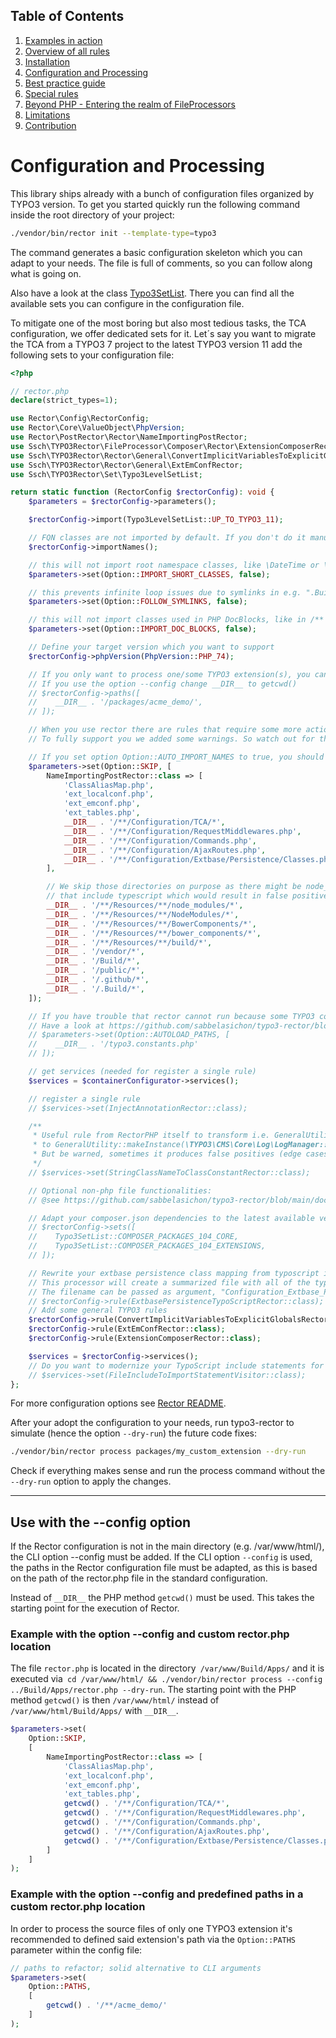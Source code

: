 ## Table of Contents
1. [Examples in action](./examples_in_action.md)
1. [Overview of all rules](./all_rectors_overview.md)
1. [Installation](./installation.md)
1. [Configuration and Processing](./configuration_and_processing.md)
1. [Best practice guide](./best_practice_guide.md)
1. [Special rules](./special_rules.md)
1. [Beyond PHP - Entering the realm of FileProcessors](./beyond_php_file_processors.md)
1. [Limitations](./limitations.md)
1. [Contribution](./contribution.md)

# Configuration and Processing

This library ships already with a bunch of configuration files organized by TYPO3 version.
To get you started quickly run the following command inside the root directory of your project:

```bash
./vendor/bin/rector init --template-type=typo3
```

The command generates a basic configuration skeleton which you can adapt to your needs.
The file is full of comments, so you can follow along what is going on.

Also have a look at the class [Typo3SetList](https://github.com/sabbelasichon/typo3-rector/blob/master/src/Set/Typo3SetList.php).
There you can find all the available sets you can configure in the configuration file.

To mitigate one of the most boring but also most tedious tasks, the TCA configuration, we offer dedicated sets for it.
Let´s say you want to migrate the TCA from a TYPO3 7 project to the latest TYPO3 version 11 add the following sets to your configuration file:

```php
<?php

// rector.php
declare(strict_types=1);

use Rector\Config\RectorConfig;
use Rector\Core\ValueObject\PhpVersion;
use Rector\PostRector\Rector\NameImportingPostRector;
use Ssch\TYPO3Rector\FileProcessor\Composer\Rector\ExtensionComposerRector;
use Ssch\TYPO3Rector\Rector\General\ConvertImplicitVariablesToExplicitGlobalsRector;
use Ssch\TYPO3Rector\Rector\General\ExtEmConfRector;
use Ssch\TYPO3Rector\Set\Typo3LevelSetList;

return static function (RectorConfig $rectorConfig): void {
    $parameters = $rectorConfig->parameters();

    $rectorConfig->import(Typo3LevelSetList::UP_TO_TYPO3_11);

    // FQN classes are not imported by default. If you don't do it manually after every Rector run, enable it by:
    $rectorConfig->importNames();

    // this will not import root namespace classes, like \DateTime or \Exception
    $parameters->set(Option::IMPORT_SHORT_CLASSES, false);

    // this prevents infinite loop issues due to symlinks in e.g. ".Build/" folders within single extensions
    $parameters->set(Option::FOLLOW_SYMLINKS, false);

    // this will not import classes used in PHP DocBlocks, like in /** @var \Some\Class */
    $parameters->set(Option::IMPORT_DOC_BLOCKS, false);

    // Define your target version which you want to support
    $rectorConfig->phpVersion(PhpVersion::PHP_74);

    // If you only want to process one/some TYPO3 extension(s), you can specify its path(s) here.
    // If you use the option --config change __DIR__ to getcwd()
    // $rectorConfig->paths([
    //    __DIR__ . '/packages/acme_demo/',
    // ]);

    // When you use rector there are rules that require some more actions like creating UpgradeWizards for outdated TCA types.
    // To fully support you we added some warnings. So watch out for them.

    // If you set option Option::AUTO_IMPORT_NAMES to true, you should consider excluding some TYPO3 files.
    $parameters->set(Option::SKIP, [
        NameImportingPostRector::class => [
            'ClassAliasMap.php',
            'ext_localconf.php',
            'ext_emconf.php',
            'ext_tables.php',
            __DIR__ . '/**/Configuration/TCA/*',
            __DIR__ . '/**/Configuration/RequestMiddlewares.php',
            __DIR__ . '/**/Configuration/Commands.php',
            __DIR__ . '/**/Configuration/AjaxRoutes.php',
            __DIR__ . '/**/Configuration/Extbase/Persistence/Classes.php',
        ],

        // We skip those directories on purpose as there might be node_modules or similar
        // that include typescript which would result in false positive processing
        __DIR__ . '/**/Resources/**/node_modules/*',
        __DIR__ . '/**/Resources/**/NodeModules/*',
        __DIR__ . '/**/Resources/**/BowerComponents/*',
        __DIR__ . '/**/Resources/**/bower_components/*',
        __DIR__ . '/**/Resources/**/build/*',
        __DIR__ . '/vendor/*',
        __DIR__ . '/Build/*',
        __DIR__ . '/public/*',
        __DIR__ . '/.github/*',
        __DIR__ . '/.Build/*',
    ]);

    // If you have trouble that rector cannot run because some TYPO3 constants are not defined add an additional constants file
    // Have a look at https://github.com/sabbelasichon/typo3-rector/blob/master/typo3.constants.php
    // $parameters->set(Option::AUTOLOAD_PATHS, [
    //    __DIR__ . '/typo3.constants.php'
    // ]);

    // get services (needed for register a single rule)
    $services = $containerConfigurator->services();

    // register a single rule
    // $services->set(InjectAnnotationRector::class);

    /**
     * Useful rule from RectorPHP itself to transform i.e. GeneralUtility::makeInstance('TYPO3\CMS\Core\Log\LogManager')
     * to GeneralUtility::makeInstance(\TYPO3\CMS\Core\Log\LogManager::class) calls.
     * But be warned, sometimes it produces false positives (edge cases), so watch out
     */
    // $services->set(StringClassNameToClassConstantRector::class);

    // Optional non-php file functionalities:
    // @see https://github.com/sabbelasichon/typo3-rector/blob/main/docs/beyond_php_file_processors.md

    // Adapt your composer.json dependencies to the latest available version for the defined SetList
    // $rectorConfig->sets([
    //    Typo3SetList::COMPOSER_PACKAGES_104_CORE,
    //    Typo3SetList::COMPOSER_PACKAGES_104_EXTENSIONS,
    // ]);

    // Rewrite your extbase persistence class mapping from typoscript into php according to official docs.
    // This processor will create a summarized file with all of the typoscript rewrites combined into a single file.
    // The filename can be passed as argument, "Configuration_Extbase_Persistence_Classes.php" is default.
    // $rectorConfig->rule(ExtbasePersistenceTypoScriptRector::class);
    // Add some general TYPO3 rules
    $rectorConfig->rule(ConvertImplicitVariablesToExplicitGlobalsRector::class);
    $rectorConfig->rule(ExtEmConfRector::class);
    $rectorConfig->rule(ExtensionComposerRector::class);

    $services = $rectorConfig->services();
    // Do you want to modernize your TypoScript include statements for files and move from <INCLUDE /> to @import use the FileIncludeToImportStatementVisitor
    // $services->set(FileIncludeToImportStatementVisitor::class);
};
```

For more configuration options see [Rector README](https://github.com/rectorphp/rector#configuration).

After your adopt the configuration to your needs, run typo3-rector to simulate (hence the option `--dry-run`) the future code fixes:

```bash
./vendor/bin/rector process packages/my_custom_extension --dry-run
```

Check if everything makes sense and run the process command without the `--dry-run` option to apply the changes.

---

## Use with the --config option
If the Rector configuration is not in the main directory (e.g. /var/www/html/), the CLI option --config must be added.
If the CLI option `--config` is used, the paths in the Rector configuration file must be adapted, as this is based on the path of the rector.php file in the standard configuration.

Instead of `__DIR__` the PHP method `getcwd()` must be used. This takes the starting point for the execution of Rector.

### Example with the option --config and custom rector.php location
The file `rector.php` is located in the directory` /var/www/Build/Apps/` and it is executed
via` cd /var/www/html/ && ./vendor/bin/rector process --config ../Build/Apps/rector.php --dry-run`.
The starting point with the PHP method `getcwd()` is then `/var/www/html/` instead of `/var/www/html/Build/Apps/` with `__DIR__`.
```php
$parameters->set(
    Option::SKIP,
    [
        NameImportingPostRector::class => [
            'ClassAliasMap.php',
            'ext_localconf.php',
            'ext_emconf.php',
            'ext_tables.php',
            getcwd() . '/**/Configuration/TCA/*',
            getcwd() . '/**/Configuration/RequestMiddlewares.php',
            getcwd() . '/**/Configuration/Commands.php',
            getcwd() . '/**/Configuration/AjaxRoutes.php',
            getcwd() . '/**/Configuration/Extbase/Persistence/Classes.php'
        ]
    ]
);
```

### Example with the option --config and predefined paths in a custom rector.php location
In order to process the source files of only one TYPO3 extension it's recommended to defined said extension's path via the `Option::PATHS` parameter within the config file:
```php
// paths to refactor; solid alternative to CLI arguments
$parameters->set(
    Option::PATHS,
    [
        getcwd() . '/**/acme_demo/'
    ]
);
```
